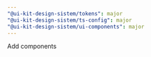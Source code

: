 ```yaml
---
"@ui-kit-design-sistem/tokens": major
"@ui-kit-design-sistem/ts-config": major
"@ui-kit-design-sistem/ui-components": major
---
```


Add components
